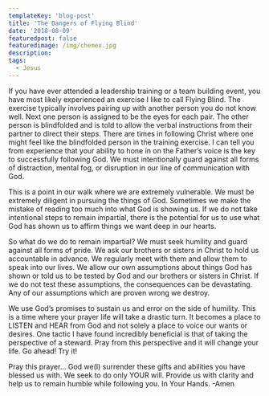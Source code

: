 ```yaml
---
templateKey: 'blog-post'
title: 'The Dangers of Flying Blind'
date: '2018-08-09'
featuredpost: false
featuredimage: /img/chemex.jpg
description:
tags:
  - Jesus
---
```


If you have ever attended a leadership training or a team building event, you have most likely experienced an exercise I like to call Flying Blind. The exercise typically involves pairing up with another person you do not know well. Next one person is assigned to be the eyes for each pair. The other person is blindfolded and is told to allow the verbal instructions from their partner to direct their steps. There are times in following Christ where one might feel like the blindfolded person in the training exercise. I can tell you from experience that your ability to hone in on the Father’s voice is the key to successfully following God. We must intentionally guard against all forms of distraction, mental fog, or disruption in our line of communication with God.

This is a point in our walk where we are extremely vulnerable. We must be extremely diligent in pursuing the things of God. Sometimes we make the mistake of reading too much into what God is showing us. If we do not take intentional steps to remain impartial, there is the potential for us to use what God has shown us to affirm things we want deep in our hearts.

So what do we do to remain impartial? We must seek humility and guard against all forms of pride. We ask our brothers or sisters in Christ to hold us accountable in advance. We regularly meet with them and allow them to speak into our lives. We allow our own assumptions about things God has shown or told us to be tested by God and our brothers or sisters in Christ. If we do not test these assumptions, the consequences can be devastating. Any of our assumptions which are proven wrong we destroy.

We use God’s promises to sustain us and error on the side of humility. This is a time where your prayer life will take a drastic turn. It becomes a place to LISTEN and HEAR from God and not solely a place to voice our wants or desires. One tactic I have found incredibly beneficial is that of taking the perspective of a steward. Pray from this perspective and it will change your life. Go ahead! Try it!

Pray this prayer… God we(I) surrender these gifts and abilities you have blessed us with. We seek to do only YOUR will. Provide us with clarity and help us to remain humble while following you. In Your Hands. -Amen
